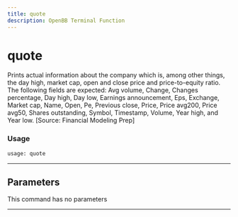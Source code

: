 ```yaml
---
title: quote
description: OpenBB Terminal Function
---
```


# quote

Prints actual information about the company which is, among other things, the day high, market cap, open and close price and price-to-equity ratio. The following fields are expected: Avg volume, Change, Changes percentage, Day high, Day low, Earnings announcement, Eps, Exchange, Market cap, Name, Open, Pe, Previous close, Price, Price avg200, Price avg50, Shares outstanding, Symbol, Timestamp, Volume, Year high, and Year low. [Source: Financial Modeling Prep]

### Usage

```python
usage: quote
```

---

## Parameters

This command has no parameters


---
